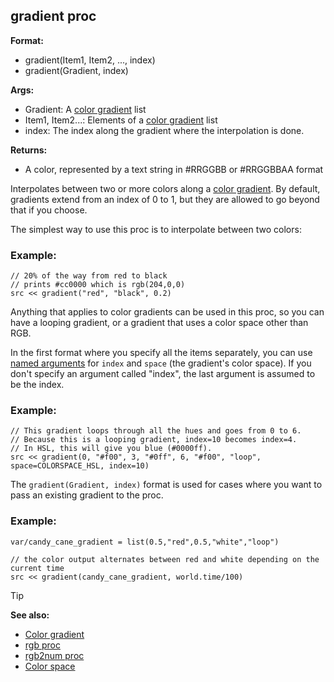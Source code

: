 ## gradient proc

**Format:**
+   gradient(Item1, Item2, ..., index)
+   gradient(Gradient, index)

**Args:**
+   Gradient: A [color gradient](/ref/notes/color-gradient.md)  list
+   Item1, Item2...: Elements of a [color gradient](/ref/notes/color-gradient.md)  list
+   index: The index along the gradient where the interpolation is done.

**Returns:**
+   A color, represented by a text string in #RRGGBB or #RRGGBBAA format

Interpolates between two or more colors along a [color gradient](/ref/notes/color-gradient.md).
By default, gradients extend from an index of 0 to 1, but they
are allowed to go beyond that if you choose. 

The simplest way to use this proc is to interpolate
between two colors:
### Example:

```dm
// 20% of the way from red to black
// prints #cc0000 which is rgb(204,0,0)
src << gradient("red", "black", 0.2)
```

Anything that applies to color gradients can be used
in this proc, so you can have a looping gradient, or a gradient that
uses a color space other than RGB. 

In the first format where
you specify all the items separately, you can use [named arguments](/ref/proc/arguments/named.md)
for `index` and `space` (the gradient\'s color space).
If you don\'t specify an argument called "index", the last argument
is assumed to be the index.
### Example:

```dm
// This gradient loops through all the hues and goes from 0 to 6.
// Because this is a looping gradient, index=10 becomes index=4.
// In HSL, this will give you blue (#0000ff).
src << gradient(0, "#f00", 3, "#0ff", 6, "#f00", "loop", space=COLORSPACE_HSL, index=10)
```
 
The `gradient(Gradient, index)` format is
used for cases where you want to pass an existing gradient to the proc.
### Example:

```dm
var/candy_cane_gradient = list(0.5,"red",0.5,"white","loop")

// the color output alternates between red and white depending on the current time
src << gradient(candy_cane_gradient, world.time/100)
```

> [!TIP] 
> **See also:**
> +   [Color gradient](/ref/notes/color-gradient.md) 
> +   [rgb proc](/ref/proc/rgb.md) 
> +   [rgb2num proc](/ref/proc/rgb2num.md) 
> +   [Color space](/ref/appendix/color-space.md) 